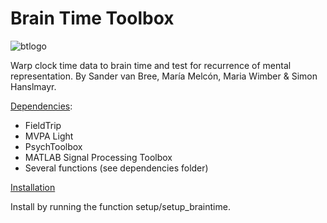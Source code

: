 # Brain Time Toolbox

![btlogo](https://i.imgur.com/cjhrUnt.png)

Warp clock time data to brain time and test for recurrence of mental representation. By Sander van Bree, María Melcón, Maria Wimber & Simon Hanslmayr.

[Dependencies](dependencies):
- FieldTrip
- MVPA Light
- PsychToolbox
- MATLAB Signal Processing Toolbox
- Several functions (see dependencies folder)


[Installation](#install-toolbox)

Install by running the function setup/setup_braintime.
